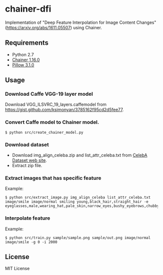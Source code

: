 # chainer-dfi

Implementation of "Deep Feature Interpolation for Image Content Changes"(https://arxiv.org/abs/1611.05507) using Chainer.

## Requirements

* Python 2.7
* [Chainer 1.16.0](http://chainer.org/)
* [Pillow 3.1.0](https://pillow.readthedocs.io/)

## Usage

### Download Caffe VGG-19 layer model

Download VGG_ILSVRC_19_layers.caffemodel from https://gist.github.com/ksimonyan/3785162f95cd2d5fee77.

### Convert Caffe model to Chainer model.

```
$ python src/create_chainer_model.py
```

### Download dataset

* Download img_align_celeba.zip and list_attr_celeba.txt from [CelebA Dataset web site](http://mmlab.ie.cuhk.edu.hk/projects/CelebA.html).
* Extract zip file.

### Extract images that has specific feature

Example:

```
$ python src/extract_image.py img_align_celeba list_attr_celeba.txt image/smile image/normal smiling young,black_hair,straight_hair -e eyeglasses,male,wearing_hat,pale_skin,narrow_eyes,bushy_eyebrows,chubby,double_chin,bald,bangs,receding_hairline,sideburns,wavy_hair
```

### Interpolate feature

Example:

```
$ python src/train.py sample/sample.png sample/out.png image/normal image/smile -g 0 -i 2000
```

## License

MIT License
